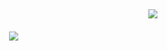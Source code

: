 <img align="right" src="http://visitor-badge.laobi.icu/badge?page_id=Miller38.Miller38 " />

<h1 align="center">
    <a href="https://git.io/typing-svg">
    <img src="https://readme-typing-svg.herokuapp.com/?
  font=Righteous&size=35&center=true&vCenter=true&width=500&height=70&duration=4000&lines=Hi+There!+I'm+Miller+Gutierrez!;" />
    </a>
</h1>
